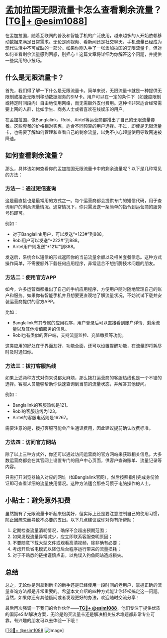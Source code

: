 # 孟加拉国无限流量卡怎么查看剩余流量？[[TG💪+ @esim1088](https://t.me/s/esim1088)]

在孟加拉国，随着互联网的普及和智能手机的广泛使用，越来越多的人开始依赖移动数据来满足日常需求。无论是刷视频、看新闻还是社交聊天，手机流量已经成为现代生活中不可或缺的一部分。如果你刚入手了一张孟加拉国的无限流量卡，但对如何查看剩余流量感到困惑，别担心！这篇文章将详细为你解答这个问题，并提供一些实用的小技巧。

## 什么是无限流量卡？

首先，我们得了解一下什么是无限流量卡。简单来说，无限流量卡就是一种提供无限制或接近无限制移动数据服务的SIM卡。用户可以在一定的条件下（如速度限制或特定时间段内）自由地使用网络，而无需额外支付费用。这种卡非常适合经常需要上网的人群，比如学生、商务人士或者喜欢在线娱乐的用户。

在孟加拉国，像Banglalink、Robi、Airtel等运营商都推出了自己的无限流量套餐。这些套餐的价格相对实惠，适合不同预算的用户选择。不过，即使是无限流量卡，也需要了解如何管理和查看自己的剩余流量，以免不小心超量使用导致网速被降速。

## 如何查看剩余流量？

那么，具体该如何查看你的孟加拉国无限流量卡中的剩余流量呢？以下是几种常见的方法：

### 方法一：通过短信查询

这是最直接也是最常用的方式之一。每个运营商都会提供专门的短信代码，用于查询用户的剩余流量情况。通常情况下，你只需发送一条简单的指令到运营商的服务号码即可。

例如：
- 对于Banglalink用户，可以发送“*123#”到888。
- Robi用户可以发送“*222#”到888。
- Airtel用户则发送“*121#”到888。

发送后，系统会以短信的形式返回你的当前流量余额以及相关套餐信息。这种方式操作简单，不需要额外下载任何应用程序，非常适合不想折腾技术问题的朋友。

### 方法二：使用官方APP

如今，许多运营商都推出了自己的手机应用程序，方便用户随时随地管理自己的账户和服务。如果你有智能手机并且想要更直观地了解流量状况，不妨试试下载并安装运营商提供的官方APP。

比如：
- Banglalink有其专属的应用程序，用户登录后可以直接看到账户详情、剩余流量以及其他增值服务的信息。
- Robi也有类似的客户端，支持流量监控、充值缴费等功能。

这类应用的好处在于界面友好，功能全面，还可以设置提醒功能，在流量即将耗尽时及时通知你。

### 方法三：拨打客服热线

如果上述两种方式对你来说都太麻烦，那么拨打运营商的客服热线也是一个不错的选择。客服人员能够帮助你快速查询到当前的流量状态，并解答其他疑问。

例如：
- Banglalink的客服热线是121。
- Robi的客服热线为123。
- Airtel的客服电话则是16267。

需要注意的是，拨打客服可能会产生通话费用，因此建议提前确认收费标准。

### 方法四：访问官方网站

除了以上三种方式外，你还可以通过访问运营商的官方网站来获取相关信息。大多数运营商都会在其官网上设置专门的用户中心页面，供客户查询账单、流量记录等内容。

只需打开浏览器输入对应的网址（如Banglalink官网），然后按照指引完成身份验证即可查看详细的流量使用情况。这种方法适合那些习惯于电脑操作的人士。

## 小贴士：避免意外扣费

虽然拥有了无限流量卡听起来很美好，但实际上还是要注意控制自己的使用习惯，防止因疏忽而导致不必要的支出。以下几点建议或许对你有所帮助：

1. 定期检查流量消耗情况，确保不会超出预期范围；
2. 如果发现流量异常减少，应立即联系客服查明原因；
3. 不要随意下载大型文件或观看高清视频，除非确有必要；
4. 考虑开启省电模式以降低后台程序运行带来的流量损耗；
5. 对于不熟悉的链接谨慎点击，以免误入钓鱼网站造成损失。

## 总结

总之，无论你是刚拿到新卡的新手还是已经使用一段时间的老用户，掌握正确的流量查询方法都是非常重要的。希望本文介绍的四种方式能让你轻松搞定这一问题。当然，如果你还有其他疑问或者发现更好的办法，欢迎随时交流分享！

最后再次强调一下我们的合作伙伴——**[TG💪+ @esim1088](https://t.me/s/esim1088)**，他们专注于提供优质的国际eSIM解决方案，无论是购买流量卡还是解决相关技术难题都非常专业可靠。有兴趣的朋友可以去体验一下哦！

[[TG💪+ @esim1088](https://t.me/s/esim1088) ![Image](https://i.postimg.cc/4NQfJmqS/Snipaste-2025-05-13-00-14-12.png)]
